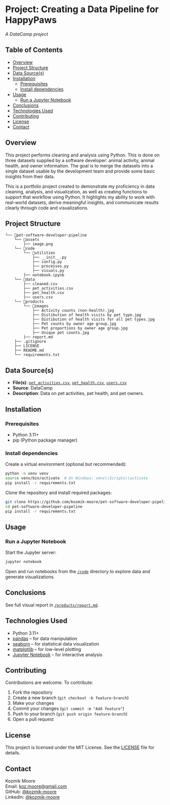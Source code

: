 <!-- omit from toc -->
# Project: Creating a Data Pipeline for HappyPaws

*A DataCamp project*

<!-- omit from toc -->
## Table of Contents
- [Overview](#overview)
- [Project Structure](#project-structure)
- [Data Source(s)](#data-sources)
- [Installation](#installation)
  - [Prerequisites](#prerequisites)
  - [Install dependencies](#install-dependencies)
- [Usage](#usage)
  - [Run a Jupyter Notebook](#run-a-jupyter-notebook)
- [Conclusions](#conclusions)
- [Technologies Used](#technologies-used)
- [Contributing](#contributing)
- [License](#license)
- [Contact](#contact)

## Overview

This project performs cleaning and analysis using Python. This is done on three datasets supplied by a software developer: animal activity, animal health, and owner information. The goal is to merge the datasets into a single dataset usable by the development team and provide some basic insights from their data.

This is a portfolio project created to demonstrate my proficiency in data cleaning, analysis, and visualization, as well as creating functions to support that workflow using Python. It highlights my ability to work with real-world datasets, derive meaningful insights, and communicate results clearly through code and visualizations.

## Project Structure

```
└── 📁pet-software-developer-pipeline
    └── 📁assets
        ├── image.png
    └── 📁code
        └── 📁utilities
            ├── __init__.py
            ├── config.py
            ├── processes.py
            ├── visuals.py
        ├── notebook.ipynb
    └── 📁data
        ├── cleaned.csv
        ├── pet_activities.csv
        ├── pet_health.csv
        ├── users.csv
    └── 📁products
        └── 📁images
            ├── Activity counts (non-health).jpg
            ├── Distibution of health visits by pet type.jpg
            ├── Distibution of health visits for all pet types.jpg
            ├── Pet counts by owner age group.jpg
            ├── Pet proportions by owner age group.jpg
            ├── Unique pet counts.jpg
        ├── report.md
    ├── .gitignore
    ├── LICENSE
    ├── README.md
    └── requirements.txt
```

## Data Source(s)

- **File(s)**: [`pet_activities.csv`](./data/pet_activities.csv), [`pet_health.csv`](./data/pet_health.csv), [`users.csv`](./data/users.csv)
- **Source**: DataCamp
- **Description**: Data on pet activities, pet health, and pet owners.

## Installation

### Prerequisites

- Python 3.11+
- pip (Python package manager)

### Install dependencies

Create a virtual environment (optional but recommended):

```bash
python -m venv venv
source venv/bin/activate  # On Windows: venv\\Scripts\\activate
pip install -r requirements.txt
```

Clone the repository and install required packages:

```bash
git clone https://github.com/kozmik-moore/pet-software-developer-pipeline.git
cd pet-software-developer-pipeline
pip install -r requirements.txt
```

## Usage

### Run a Jupyter Notebook

Start the Jupyter server:

```bash
jupyter notebook
```

Open and run notebooks from the [`/code`](/code/) directory to explore data and generate visualizations.

## Conclusions

See full visual report in [`/products/report.md`](/products/report.md).

## Technologies Used

- Python 3.11+
- [pandas](https://pandas.pydata.org/) – for data manipulation
- [seaborn](https://seaborn.pydata.org/) – for statistical data visualization
- [matplotlib](https://matplotlib.org/) – for low-level plotting
- [Jupyter Notebook](https://jupyter.org/) – for interactive analysis

## Contributing

Contributions are welcome. To contribute:

1. Fork the repository
2. Create a new branch (`git checkout -b feature-branch`)
3. Make your changes
4. Commit your changes (`git commit -m "Add feature"`)
5. Push to your branch (`git push origin feature-branch`)
6. Open a pull request

## License

This project is licensed under the MIT License. See the [LICENSE](LICENSE) file for details.

## Contact

Kozmik Moore\
Email: koz.moore@gmail.com\
GitHub: [@kozmik-moore](https://github.com/kozmik-moore)\
LinkedIn: [@kozmik-moore](www.linkedin.com/in/kozmik-moore)
